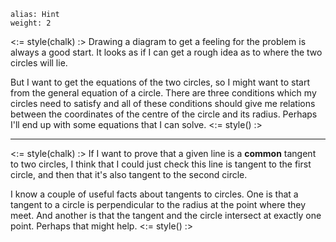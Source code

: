 ````
alias: Hint
weight: 2
````

<:= style(chalk) :>
Drawing a diagram to get a feeling for the problem is always a good start. It looks as if I can get a rough idea as to where the two circles will lie.

But I want to get the equations of the two circles, so I might want to start from the general equation of a circle. There are three conditions which my circles need to satisfy and all of these conditions should give me relations between the coordinates of the centre of the circle and its radius. Perhaps I'll end up with some equations that I can solve.
<:= style() :>

***

<:= style(chalk) :>
If I want to prove that a given line is a **common** tangent to two circles, I think that I could just check this line is tangent to the first circle, and then that it's also tangent to the second circle.

I know a couple of useful facts about tangents to circles. One is that a tangent to a circle is perpendicular to the radius at the point where they meet.  And another is that the tangent and the circle intersect at exactly one point.  Perhaps that might help.
<:= style() :>
